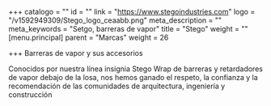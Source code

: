 +++
catalogo = ""
id = ""
link = "https://www.stegoindustries.com"
logo = "/v1592949309/Stego_logo_ceaabb.png"
meta_description = ""
meta_keywords = "Setgo, barreras de vapor"
title = "Stego"
weight = ""
[menu.principal]
parent = "Marcas"
weight = 26

+++
Barreras de vapor y sus accesorios

Conocidos por nuestra línea insignia Stego Wrap de barreras y retardadores de vapor debajo de la losa, nos hemos ganado el respeto, la confianza y la recomendación de las comunidades de arquitectura, ingeniería y construcción